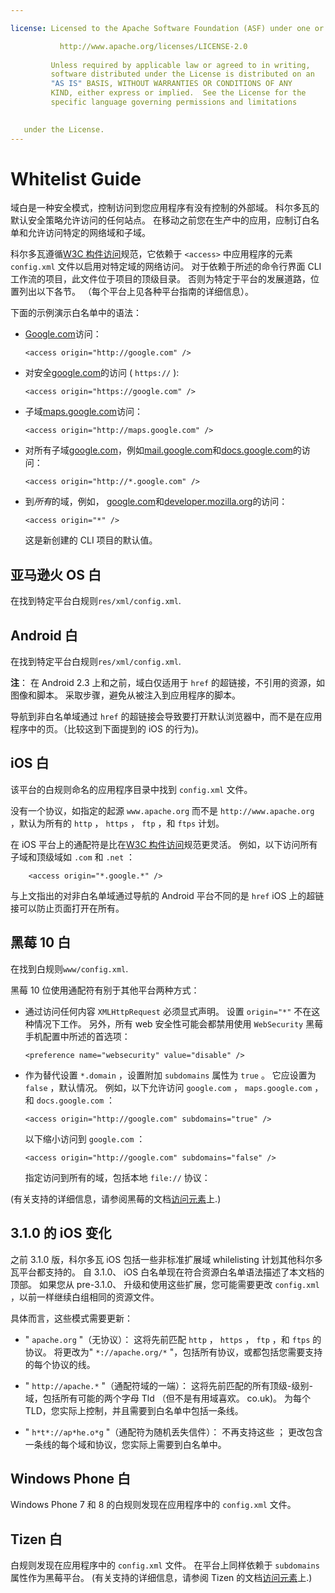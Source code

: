 ```yaml
---

license: Licensed to the Apache Software Foundation (ASF) under one or more contributor license agreements. See the NOTICE file distributed with this work for additional information regarding copyright ownership. The ASF licenses this file to you under the Apache License, Version 2.0 (the "License"); you may not use this file except in compliance with the License. You may obtain a copy of the License at

           http://www.apache.org/licenses/LICENSE-2.0
    
         Unless required by applicable law or agreed to in writing,
         software distributed under the License is distributed on an
         "AS IS" BASIS, WITHOUT WARRANTIES OR CONDITIONS OF ANY
         KIND, either express or implied.  See the License for the
         specific language governing permissions and limitations
    

   under the License.
---
```


# Whitelist Guide

域白是一种安全模式，控制访问到您应用程序有没有控制的外部域。 科尔多瓦的默认安全策略允许访问的任何站点。 在移动之前您在生产中的应用，应制订白名单和允许访问特定的网络域和子域。

科尔多瓦遵循[W3C 构件访问][1]规范，它依赖于 `<access>` 中应用程序的元素 `config.xml` 文件以启用对特定域的网络访问。 对于依赖于所述的命令行界面 CLI 工作流的项目，此文件位于项目的顶级目录。 否则为特定于平台的发展道路，位置列出以下各节。 （每个平台上见各种平台指南的详细信息）。

 [1]: http://www.w3.org/TR/widgets-access/

下面的示例演示白名单中的语法：

*   [Google.com][2]访问：
    
        <access origin="http://google.com" />
        

*   对安全[google.com][3]的访问 ( `https://` ):
    
        <access origin="https://google.com" />
        

*   子域[maps.google.com][4]访问：
    
        <access origin="http://maps.google.com" />
        

*   对所有子域[google.com][2]，例如[mail.google.com][5]和[docs.google.com][6]的访问：
    
        <access origin="http://*.google.com" />
        

*   到*所有*的域，例如， [google.com][2]和[developer.mozilla.org][7]的访问：
    
        <access origin="*" />
        
    
    这是新创建的 CLI 项目的默认值。

 [2]: http://google.com
 [3]: https://google.com
 [4]: http://maps.google.com
 [5]: http://mail.google.com
 [6]: http://docs.google.com
 [7]: http://developer.mozilla.org

## 亚马逊火 OS 白

在找到特定平台白规则`res/xml/config.xml`.

## Android 白

在找到特定平台白规则`res/xml/config.xml`.

**注**： 在 Android 2.3 上和之前，域白仅适用于 `href` 的超链接，不引用的资源，如图像和脚本。 采取步骤，避免从被注入到应用程序的脚本。

导航到非白名单域通过 `href` 的超链接会导致要打开默认浏览器中，而不是在应用程序中的页。（比较这到下面提到的 iOS 的行为)。

## iOS 白

该平台的白规则命名的应用程序目录中找到 `config.xml` 文件。

没有一个协议，如指定的起源 `www.apache.org` 而不是 `http://www.apache.org` ，默认为所有的 `http` ， `https` ， `ftp` ，和 `ftps` 计划。

在 iOS 平台上的通配符是比在[W3C 构件访问][1]规范更灵活。 例如，以下访问所有子域和顶级域如 `.com` 和 `.net` ：

        <access origin="*.google.*" />
    

与上文指出的对非白名单域通过导航的 Android 平台不同的是 `href` iOS 上的超链接可以防止页面打开在所有。

## 黑莓 10 白

在找到白规则`www/config.xml`.

黑莓 10 位使用通配符有别于其他平台两种方式：

*   通过访问任何内容 `XMLHttpRequest` 必须显式声明。 设置 `origin="*"` 不在这种情况下工作。 另外，所有 web 安全性可能会都禁用使用 `WebSecurity` 黑莓手机配置中所述的首选项：
    
        <preference name="websecurity" value="disable" />
        

*   作为替代设置 `*.domain` ，设置附加 `subdomains` 属性为 `true` 。 它应设置为 `false` ，默认情况。 例如，以下允许访问 `google.com` ， `maps.google.com` ，和 `docs.google.com` ：
    
        <access origin="http://google.com" subdomains="true" />
        
    
    以下缩小访问到 `google.com` ：
    
        <access origin="http://google.com" subdomains="false" />
        
    
    指定访问到所有的域，包括本地 `file://` 协议：
    
    <access origin="*" subdomains="true" />

(有关支持的详细信息，请参阅黑莓的文档[访问元素][8]上.)

 [8]: https://developer.blackberry.com/html5/documentation/ww_developing/Access_element_834677_11.html

## 3.1.0 的 iOS 变化

之前 3.1.0 版，科尔多瓦 iOS 包括一些非标准扩展域 whilelisting 计划其他科尔多瓦平台都支持的。 自 3.1.0、 iOS 白名单现在符合资源白名单语法描述了本文档的顶部。 如果您从 pre-3.1.0、 升级和使用这些扩展，您可能需要更改 `config.xml` ，以前一样继续白组相同的资源文件。

具体而言，这些模式需要更新：

*   " `apache.org` "（无协议）： 这将先前匹配 `http` ， `https` ， `ftp` ，和 `ftps` 的协议。 将更改为" `*://apache.org/*` "，包括所有协议，或都包括您需要支持的每个协议的线。

*   " `http://apache.*` "（通配符域的一端）： 这将先前匹配的所有顶级-级别-域，包括所有可能的两个字母 Tld （但不是有用域喜欢。 co.uk)。 为每个 TLD，您实际上控制，并且需要到白名单中包括一条线。

*   " `h*t*://ap*he.o*g` "（通配符为随机丢失信件）： 不再支持这些 ； 更改包含一条线的每个域和协议，您实际上需要到白名单中。

## Windows Phone 白

Windows Phone 7 和 8 的白规则发现在应用程序中的 `config.xml` 文件。

## Tizen 白

白规则发现在应用程序中的 `config.xml` 文件。 在平台上同样依赖于 `subdomains` 属性作为黑莓平台。 (有关支持的详细信息，请参阅 Tizen 的文档[访问元素][9]上.)

 [9]: https://developer.tizen.org/help/index.jsp?topic=%2Forg.tizen.web.appprogramming%2Fhtml%2Fide_sdk_tools%2Fconfig_editor_w3celements.htm